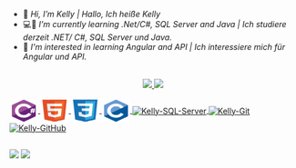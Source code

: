 - 👋 <i> Hi, I’m Kelly | Hallo, Ich heiße Kelly </i>
- 💻🌱 <i> I’m currently learning .Net/C#, SQL Server and Java | Ich studiere derzeit .NET/ C#, SQL Server und Java. </i>
- 👀 <i> I'm interested in learning Angular and API | Ich interessiere mich für Angular und API. </i>
<br>


<div align="center">
  <a href="https://github.com/santosKelly">
  <img width="45%" src="https://github-readme-stats.vercel.app/api?username=santosKelly&show_icons=true&theme=nightowl&include_all_commits=true&count_private=true"/>
  <img width="50%" src="https://github-readme-stats.vercel.app/api/top-langs/?username=santosKelly&layout=compact&langs_count=7&theme=nightowl"/>
</div>

  
<div style="display: inline_block"><br>
  <img align="center" alt="Kelly-Csharp" height="40" width="50" src="https://raw.githubusercontent.com/devicons/devicon/master/icons/csharp/csharp-original.svg">
  <img align="center" alt="Kelly-Js" height="40" width="50" src="https://raw.githubusercontent.com/devicons/devicon/master/icons/html5/html5-original.svg">
  <img align="center" alt="Kelly-CSS" height="40" width="50" src="https://raw.githubusercontent.com/devicons/devicon/master/icons/css3/css3-original.svg">
  <img align="center" alt="Kelly-C" height="40" width="50" src="https://raw.githubusercontent.com/devicons/devicon/master/icons/c/c-original.svg">
  <img align="center" alt="Kelly-SQL-Server" height="40" width="50" src="https://cdn.jsdelivr.net/gh/devicons/devicon/icons/microsoftsqlserver/microsoftsqlserver-plain.svg">
  <img align="center" alt="Kelly-Git" height="40" width="50" 
    src="https://cdn.jsdelivr.net/gh/devicons/devicon/icons/git/git-original.svg">
     <img align="center" alt="Kelly-GitHub" height="40" width="50" 
      src="https://cdn.jsdelivr.net/gh/devicons/devicon/icons/github/github-original.svg">
      

  
 

</div>
  
   ##
 
<div> 
  <a href = "mailto:kellystos517@gmail.com"><img src="https://img.shields.io/badge/-Gmail-%23333?style=for-the-badge&logo=gmail&logoColor=white" target="_blank"></a>
  <a href="https://www.linkedin.com/in/kelly-santos-7438851bb" target="_blank"><img src="https://img.shields.io/badge/-LinkedIn-%230077B5?style=for-the-badge&logo=linkedin&logoColor=white" target="_blank"></a> 
  
</div>
  
    

